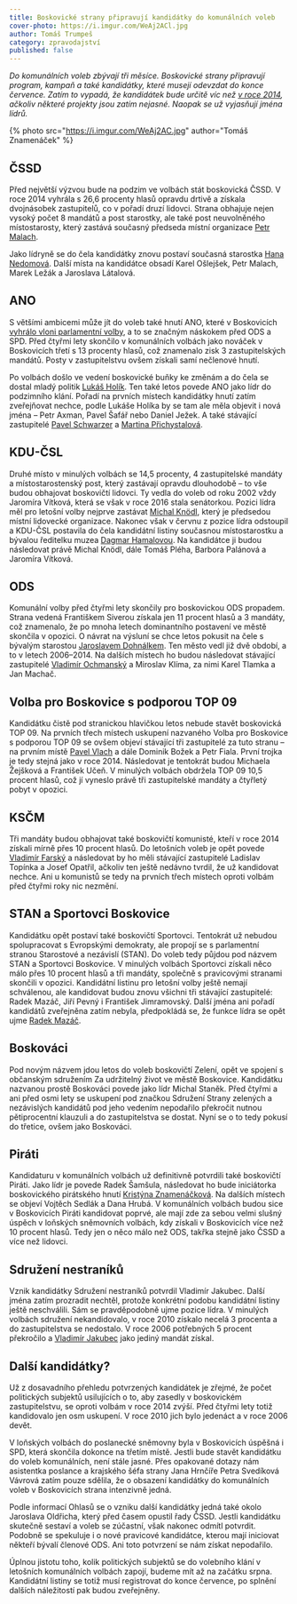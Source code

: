 ```yaml
---
title: Boskovické strany připravují kandidátky do komunálních voleb
cover-photo: https://i.imgur.com/WeAj2ACl.jpg
author: Tomáš Trumpeš
category: zpravodajství
published: false
---
```


*Do komunálních voleb zbývají tři měsíce. Boskovické strany připravují program, kampaň a také kandidátky, které musejí odevzdat do konce července. Zatím to vypadá, že kandidátek bude určitě víc než [v roce 2014](https://www.volby.cz/pls/kv2014/kv1111?xjazyk=CZ&xid=1&xdz=2&xnumnuts=6201&xobec=581372&xstat=0&xvyber=0), ačkoliv některé projekty jsou zatím nejasné. Naopak se už vyjasňují jména lídrů.*

{% photo src="https://i.imgur.com/WeAj2AC.jpg" author="Tomáš Znamenáček" %}

## ČSSD

Před největší výzvou bude na podzim ve volbách stát boskovická ČSSD. V roce 2014 vyhrála s 26,6 procenty hlasů opravdu drtivě a získala dvojnásobek zastupitelů, co v pořadí druzí lidovci. Strana obhajuje nejen vysoký počet 8 mandátů a post starostky, ale také post neuvolněného místostarosty, který zastává současný předseda místní organizace [Petr Malach](http://www.ohlasy.info/clanky/2016/02/rozhovor-petr-malach.html). 

Jako lídryně se do čela kandidátky znovu postaví současná starostka [Hana Nedomová](http://www.ohlasy.info/clanky/2015/02/rozhovor-hana-nedomova.html). Další místa na kandidátce obsadí Karel Ošlejšek, Petr Malach, Marek Ležák a Jaroslava Látalová.

## ANO

S většími ambicemi může jít do voleb také hnutí ANO, které v Boskovicích [vyhrálo vloni parlamentní volby](https://www.volby.cz/pls/ps2017/ps311?xjazyk=CZ&xkraj=11&xobec=581372&xvyber=6201), a to se značným náskokem před ODS a SPD. Před čtyřmi lety skončilo v komunálních volbách jako nováček v Boskovicích třetí s 13 procenty hlasů, což znamenalo zisk 3 zastupitelských mandátů. Posty v zastupitelstvu ovšem získali samí nečlenové hnutí. 

Po volbách došlo ve vedení boskovické buňky ke změnám a do čela se dostal mladý politik [Lukáš Holík](http://www.ohlasy.info/clanky/2015/04/rozhovor-lukas-holik.html). Ten také letos povede ANO jako lídr do podzimního klání. Pořadí na prvních místech kandidátky hnutí zatím zveřejňovat nechce, podle Lukáše Holíka by se tam ale měla objevit i nová jména – Petr Axman, Pavel Šafář nebo Daniel Ježek. A také stávající zastupitelé [Pavel Schwarzer](http://www.ohlasy.info/clanky/2016/05/rozhovor-schwarzer.html) a [Martina Přichystalová](http://www.ohlasy.info/clanky/2018/03/rozhovor-prichystalova.html).

## KDU-ČSL

Druhé místo v minulých volbách se 14,5 procenty, 4 zastupitelské mandáty a místostarostenský post, který zastávají opravdu dlouhodobě – to vše budou obhajovat boskovičtí lidovci. Ty vedla do voleb od roku 2002 vždy Jaromíra Vítková, která se však v roce 2016 stala senátorkou. Pozici lídra měl pro letošní volby nejprve zastávat [Michal Knödl](http://www.ohlasy.info/clanky/2017/01/rozhovor-knodl.html), který je předsedou místní lidovecké organizace. Nakonec však v červnu z pozice lídra odstoupil a KDU-ČSL postavila do čela kandidátní listiny současnou místostarostku a bývalou ředitelku muzea [Dagmar Hamalovou](http://www.ohlasy.info/clanky/2018/05/rozhovor-hamalova.html). Na kandidátce ji budou následovat právě Michal Knödl, dále Tomáš Pléha, Barbora Palánová a Jaromíra Vítková.

## ODS

Komunální volby před čtyřmi lety skončily pro boskovickou ODS propadem. Strana vedená Františkem Siverou získala jen 11 procent hlasů a 3 mandáty, což znamenalo, že po mnoha letech dominantního postavení ve městě skončila v opozici. O návrat na výsluní se chce letos pokusit na čele s bývalým starostou [Jaroslavem Dohnálkem](http://www.ohlasy.info/clanky/2015/02/rozhovor-jaroslav-dohnalek.html). Ten město vedl již dvě období, a to v letech 2006–2014. Na dalších místech ho budou následovat stávající zastupitelé [Vladimír Ochmanský](http://www.ohlasy.info/clanky/2017/01/rozhovor-ochmansky.html) a Miroslav Klíma, za nimi Karel Tlamka a Jan Machač.

## Volba pro Boskovice s podporou TOP 09

Kandidátku čistě pod stranickou hlavičkou letos nebude stavět boskovická TOP 09. Na prvních třech místech uskupení nazvaného Volba pro Boskovice s podporou TOP 09 se ovšem objeví stávající tři zastupitelé za tuto stranu – na prvním místě [Pavel Vlach](http://www.ohlasy.info/clanky/2017/04/rozhovor-vlach.html) a dále Dominik Božek a Petr Fiala. První trojka je tedy stejná jako v roce 2014. Následovat je tentokrát budou Michaela Žejšková a František Učeň. V minulých volbách obdržela TOP 09 10,5 procent hlasů, což jí vyneslo právě tři zastupitelské mandáty a čtyřletý pobyt v opozici.

## KSČM

Tři mandáty budou obhajovat také boskovičtí komunisté, kteří v roce 2014 získali mírně přes 10 procent hlasů. Do letošních voleb je opět povede [Vladimír Farský](http://www.ohlasy.info/clanky/2015/05/rozhovor-farsky.html) a následovat by ho měli stávající zastupitelé Ladislav Topínka a Josef Opatřil, ačkoliv ten ještě nedávno tvrdil, že už kandidovat nechce. Ani u komunistů se tedy na prvních třech místech oproti volbám před čtyřmi roky nic nezmění.

## STAN a Sportovci Boskovice

Kandidátku opět postaví také boskovičtí Sportovci. Tentokrát už nebudou spolupracovat s Evropskými demokraty, ale propojí se s parlamentní stranou Starostové a nezávislí (STAN). Do voleb tedy půjdou pod názvem STAN a Sportovci Boskovice. V minulých volbách Sportovci získali něco málo přes 10 procent hlasů a tři mandáty, společně s pravicovými stranami skončili v opozici. Kandidátní listinu pro letošní volby ještě nemají schválenou, ale kandidovat budou znovu všichni tři stávající zastupitelé: Radek Mazáč, Jiří Pevný i František Jimramovský. Další jména ani pořadí kandidátů zveřejněna zatím nebyla, předpokládá se, že funkce lídra se opět ujme [Radek Mazáč](http://www.ohlasy.info/clanky/2017/12/rozhovor-mazac.html).

## Boskováci

Pod novým názvem jdou letos do voleb boskovičtí Zelení, opět ve spojení s občanským sdružením Za udržitelný život ve městě Boskovice. Kandidátku nazvanou prostě Boskováci povede jako lídr Michal Staněk. Před čtyřmi a ani před osmi lety se uskupení pod značkou Sdružení Strany zelených a nezávislých kandidátů pod jeho vedením nepodařilo překročit nutnou pětiprocentní klauzuli a do zastupitelstva se dostat. Nyní se o to tedy pokusí do třetice, ovšem jako Boskováci.

## Piráti

Kandidaturu v komunálních volbách už definitivně potvrdili také boskovičtí Piráti. Jako lídr je povede Radek Šamšula, následovat ho bude iniciátorka boskovického pirátského hnutí [Kristýna Znamenáčková](http://www.ohlasy.info/clanky/2018/04/rozhovor-znamenackova.html). Na dalších místech se objeví Vojtěch Sedlák a Dana Hrubá.
V komunálních volbách budou sice v Boskovicích Piráti kandidovat poprvé, ale mají zde za sebou velmi slušný úspěch v loňských sněmovních volbách, kdy získali v Boskovicích více než 10 procent hlasů. Tedy jen o něco málo než ODS, takřka stejně jako ČSSD a více než lidovci.

## Sdružení nestraníků

Vznik kandidátky Sdružení nestraníků potvrdil Vladimír Jakubec. Další jména zatím prozradit nechtěl, protože konkrétní podobu kandidátní listiny ještě neschválili. Sám se pravděpodobně ujme pozice lídra. V minulých volbách sdružení nekandidovalo, v roce 2010 získalo necelá 3 procenta a do zastupitelstva se nedostalo. V roce 2006 potřebných 5 procent překročilo a [Vladimír Jakubec](http://www.ohlasy.info/clanky/2016/06/rozhovor-jakubec.html) jako jediný mandát získal.

## Další kandidátky?

Už z dosavadního přehledu potvrzených kandidátek je zřejmé, že počet politických subjektů usilujících o to, aby zasedly v boskovickém zastupitelstvu, se oproti volbám v roce 2014 zvýší. Před čtyřmi lety totiž kandidovalo jen osm uskupení. V roce 2010 jich bylo jedenáct a v roce 2006 devět. 

V loňských volbách do poslanecké sněmovny byla v Boskovicích úspěšná i SPD, která skončila dokonce na třetím místě. Jestli bude stavět kandidátku do voleb komunálních, není stále jasné. Přes opakované dotazy nám asistentka poslance a krajského šéfa strany Jana Hrnčíře Petra Svedíková Vávrová zatím pouze sdělila, že o obsazení kandidátky do komunálních voleb v Boskovicích strana intenzivně jedná.

Podle informací Ohlasů se o vzniku další kandidátky jedná také okolo Jaroslava Oldřicha, který před časem opustil řady ČSSD. Jestli kandidátku skutečně sestaví a voleb se zúčastní, však nakonec odmítl potvrdit. Podobně se spekuluje i o nové pravicové kandidátce, kterou mají iniciovat někteří bývalí členové ODS. Ani toto potvrzení se nám získat nepodařilo.

Úplnou jistotu toho, kolik politických subjektů se do volebního klání v letošních komunálních volbách zapojí, budeme mít až na začátku srpna. Kandidátní listiny se totiž musí registrovat do konce července, po splnění dalších náležitostí pak budou zveřejněny.
